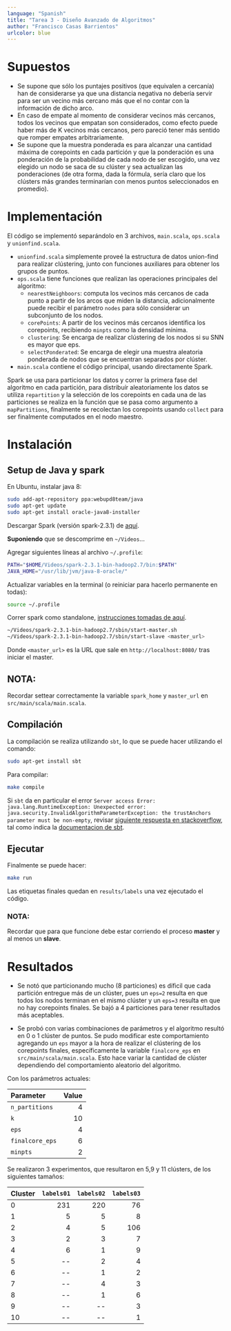 ```yaml
---
language: "Spanish"
title: "Tarea 3 - Diseño Avanzado de Algoritmos"
author: "Francisco Casas Barrientos"
urlcolor: blue
---
```


# Supuestos

- Se supone que sólo los puntajes positivos (que equivalen a cercanía) han de considerarse ya que una distancia negativa no debería servir para ser un vecino más cercano más que el no contar con la información de dicho arco.
- En caso de empate al momento de considerar vecinos más cercanos, todos los vecinos que empatan son considerados, como efecto puede haber más de K vecinos más cercanos, pero pareció tener más sentido que romper empates arbitrariamente.
- Se supone que la muestra ponderada es para alcanzar una cantidad máxima de corepoints en cada partición y que la ponderación es una ponderación de la probabilidad de cada nodo de ser escogido, una vez elegido un nodo se saca de su clúster y sea actualizan las ponderaciones (de otra forma, dada la fórmula, sería claro que los clústers más grandes terminarían con menos puntos seleccionados en promedio).

# Implementación

El código se implementó separándolo en 3 archivos, `main.scala`, `ops.scala` y `unionfind.scala`.

* `unionfind.scala` simplemente proveé la estructura de datos union-find para realizar clústering, junto con funciones auxiliares para obtener los grupos de puntos.
* `ops.scala` tiene funciones que realizan las operaciones principales del algoritmo:
    * `nearestNeighboors`: computa los vecinos más cercanos de cada punto a partir de los arcos que miden la distancia, adicionalmente puede recibir el parámetro `nodes` para sólo considerar un subconjunto de los nodos.
    * `corePoints`: A partir de los vecinos más cercanos identifica los corepoints, recibiendo `minpts` como la densidad mínima.
    * `clustering`: Se encarga de realizar clústering de los nodos si su SNN es mayor que eps.
    * `selectPonderated`: Se encarga de elegir una muestra aleatoria ponderada de nodos que se encuentran separados por clúster.
* `main.scala` contiene el código principal, usando directamente Spark.

Spark se usa para particionar los datos y correr la primera fase del algoritmo en cada partición, para distribuír aleatoriamente los datos se utiliza `repartition` y la selección de los corepoints en cada una de las particiones se realiza en la función que se pasa como argumento a `mapPartitions`, finalmente se recolectan los corepoints usando `collect` para ser finalmente computados en el nodo maestro.

# Instalación

## Setup de Java y spark

En Ubuntu, instalar java 8:
```bash
sudo add-apt-repository ppa:webupd8team/java
sudo apt-get update
sudo apt-get install oracle-java8-installer
```

Descargar Spark (versión spark-2.3.1) de [aquí](https://spark.apache.org/downloads.html).

**Suponiendo** que se descomprime en `~/Videos`...

Agregar siguientes líneas al archivo `~/.profile`:
```bash
PATH="$HOME/Videos/spark-2.3.1-bin-hadoop2.7/bin:$PATH"
JAVA_HOME="/usr/lib/jvm/java-8-oracle/"
```
Actualizar variables en la terminal (o reiniciar para hacerlo permanente en todas):
```bash
source ~/.profile
```
Correr spark como standalone, [instrucciones tomadas de aquí](https://spark.apache.org/docs/latest/spark-standalone.html).
```bash
~/Videos/spark-2.3.1-bin-hadoop2.7/sbin/start-master.sh
~/Videos/spark-2.3.1-bin-hadoop2.7/sbin/start-slave <master_url>
```
Donde `<master_url>` es la URL que sale en `http://localhost:8080/` tras iniciar el master.

## NOTA:

Recordar settear correctamente la variable `spark_home` y `master_url` en `src/main/scala/main.scala`.


## Compilación

La compilación se realiza utilizando `sbt`, lo que se puede hacer utilizando el comando:

```bash
sudo apt-get install sbt
```

Para compilar:

```bash
make compile
```

Si `sbt` da en particular el error `Server access Error: java.lang.RuntimeException: Unexpected error: java.security.InvalidAlgorithmParameterException: the trustAnchors parameter must be non-empty`, revisar [siguiente respuesta en stackoverflow](https://stackoverflow.com/a/50103533/3827), tal como indica la [documentacion de sbt](https://www.scala-sbt.org/1.x/docs/Installing-sbt-on-Linux.html).

## Ejecutar

Finalmente se puede hacer:

```bash
make run
```

Las etiquetas finales quedan en `results/labels` una vez ejecutado el código.

### NOTA:

Recordar que para que funcione debe estar corriendo el proceso **master** y al menos un **slave**.

# Resultados

- Se notó que particionando mucho (8 particiones) es díficil que cada partición entregue más de un clúster, pues un `eps=2` resulta en que todos los nodos terminan en el mismo clúster y un `eps=3` resulta en que no hay corepoints finales. Se bajó a 4 particiones para tener resultados más aceptables.

- Se probó con varias combinaciones de parámetros y el algoritmo resultó en 0 o 1 clúster de puntos. Se pudo modificar este comportamiento agregando un `eps` mayor a la hora de realizar el clústering de los corepoints finales, específicamente la variable `finalcore_eps` en `src/main/scala/main.scala`. Esto hace variar la cantidad de clúster dependiendo del comportamiento aleatorio del algoritmo.

Con los parámetros actuales:

| Parameter       | Value   |
| :-------------- | ------: |
| `n_partitions`  |       4 |
| `k`             |      10 |
| `eps`           |       4 |
| `finalcore_eps` |       6 |
| `minpts`        |       2 |

Se realizaron 3 experimentos, que resultaron en 5,9 y 11 clústers, de los siguientes tamaños:

| Cluster | `labels01` | `labels02` | `labels03` |
| :------ | ---------: | ---------: | ---------: |
|       0 |        231 |        220 |         76 |
|       1 |          5 |          5 |          8 |
|       2 |          4 |          5 |        106 |
|       3 |          2 |          3 |          7 |
|       4 |          6 |          1 |          9 |
|       5 |         -- |          2 |          4 |
|       6 |         -- |          1 |          2 |
|       7 |         -- |          4 |          3 |
|       8 |         -- |          1 |          6 |
|       9 |         -- |         -- |          3 |
|      10 |         -- |         -- |          1 |
